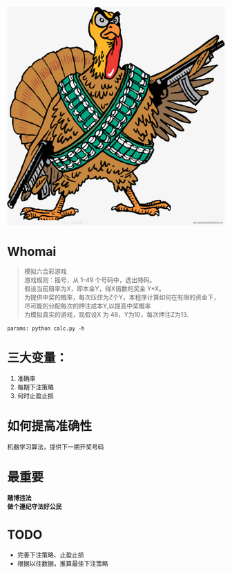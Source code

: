 ![turkeyGame](https://github.com/zhoujinl/turkeyGame/blob/master/turkey.jpg?raw=true "我是好斗的小火鸡")  



# Whomai
>模拟六合彩游戏  
游戏规则：摇号，从 1-49 个号码中，选出特码。  
假设当前赔率为X，即本金Y，得X倍数的奖金 Y*X。  
为提供中奖的概率，每次压住为Z个Y，本程序计算如何在有限的资金下，尽可能的分配每次的押注成本Y,以提高中奖概率  
为模拟真实的游戏，现假设X 为 48，Y为10，每次押注Z为13.  
```
params: python calc.py -h   
```
# 三大变量：
1. 准确率
2. 每期下注策略
3. 何时止盈止损

# 如何提高准确性
机器学习算法，提供下一期开奖号码

# 最重要
**赌博违法**  
**做个遵纪守法好公民**  
 

# TODO
* 完善下注策略、止盈止损
* 根据以往数据，推算最佳下注策略
